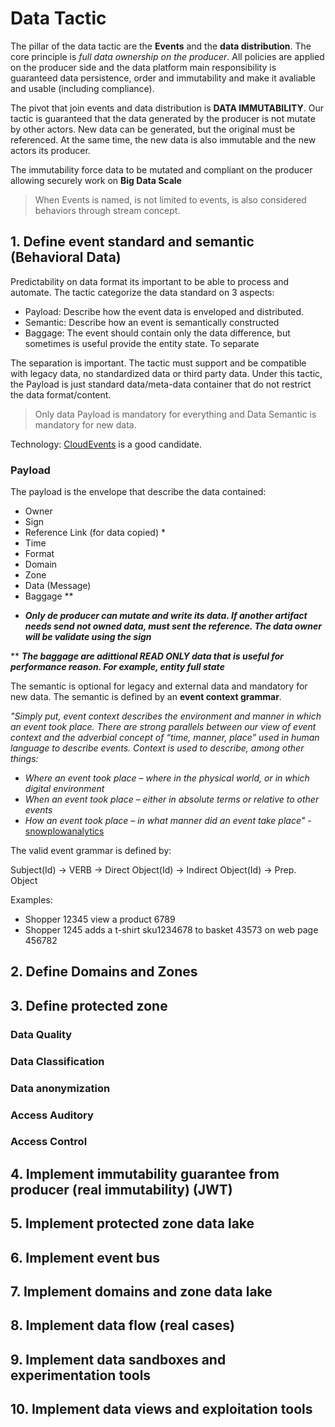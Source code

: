 # Data Tactic

The pillar of the data tactic are the **Events** and the **data distribution**. The core principle is _full data ownership on the producer_. All policies are applied on the producer side and the data platform main responsibility is guaranteed data persistence, order and immutability and make it avaliable and usable (including compliance).

The pivot that join events and data distribution is **DATA IMMUTABILITY**. Our tactic is guaranteed that the data generated by the producer is not mutate by other actors. New data can be generated, but the original must be referenced. At the same time, the new data is also immutable and the new actors its producer.

The immutability force data to be mutated and compliant on the producer allowing securely work on **Big Data Scale**

> When Events is named, is not limited to events, is also considered behaviors through stream concept.

## 1. Define event standard and semantic (**Behavioral Data**)

Predictability on data format its important to be able to process and automate. The tactic categorize the data standard on 3 aspects:

- Payload: Describe how the event data is enveloped and distributed.
- Semantic: Describe how an event is semantically constructed
- Baggage: The event should contain only the data difference, but sometimes is useful provide the entity state. To separate

The separation is important. The tactic must support and be compatible with legacy data, no standardized data or third party data. Under this tactic, the Payload is just standard data/meta-data container that do not restrict the data format/content.

> Only data Payload is mandatory for everything and Data Semantic is mandatory for new data.

Technology: [CloudEvents](https://cloudevents.io/) is a good candidate.


### Payload

The payload is the envelope that describe the data contained:

- Owner
- Sign
- Reference Link (for data copied) *
- Time
- Format
- Domain
- Zone
- Data (Message)
- Baggage **

* **_Only de producer can mutate and write its data. If another artifact needs send not owned data, must sent the reference. The data owner will be validate using the sign_**

** **_The baggage are adittional READ ONLY data that is useful for performance reason. For example, entity full state_**

The semantic is optional for legacy and external data and mandatory for new data. The semantic is defined by an **event context grammar**.

_"Simply put, event context describes the environment and manner in which an event took place. There are strong parallels between our view of event context and the adverbial concept of “time, manner, place” used in human language to describe events. Context is used to describe, among other things:_

- _Where an event took place – where in the physical world, or in which digital environment_
- _When an event took place – either in absolute terms or relative to other events_
- _How an event took place – in what manner did an event take place"_ - [snowplowanalytics](https://snowplowanalytics.com/blog/2014/03/11/building-an-event-grammar-understanding-context/)

The valid event grammar is defined by:

Subject(Id) -> VERB -> Direct Object(Id) -> Indirect Object(Id) -> Prep. Object

Examples:

- Shopper 12345 view a product 6789
- Shopper 1245 adds a t-shirt sku1234678 to basket 43573 on web page 456782

## 2. Define Domains and Zones

## 3. Define protected zone

### Data Quality

### Data Classification

### Data anonymization

### Access Auditory

### Access Control

## 4. Implement **immutability**  guarantee from producer (real immutability) (JWT)

## 5. Implement protected zone data lake

## 6. Implement event bus

## 7. Implement domains and zone data lake

## 8. Implement data flow (real cases)

## 9. Implement data sandboxes and experimentation tools

## 10. Implement data views and exploitation tools
